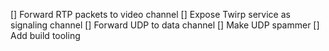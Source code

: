 [] Forward RTP packets to video channel
[] Expose Twirp service as signaling channel
[] Forward UDP to data channel
[] Make UDP spammer
[] Add build tooling
